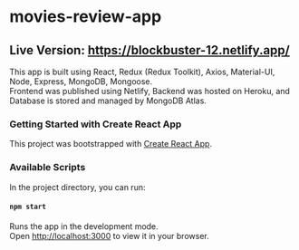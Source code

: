 # movies-review-app

## **Live Version**: https://blockbuster-12.netlify.app/ 
This app is built using React, Redux (Redux Toolkit), Axios, Material-UI, Node, Express, MongoDB, Mongoose.  
Frontend was published using Netlify, Backend was hosted on Heroku, and Database is stored and managed by MongoDB Atlas.  

### Getting Started with Create React App
This project was bootstrapped with [Create React App](https://github.com/facebook/create-react-app).

### Available Scripts
In the project directory, you can run:
#### `npm start`

Runs the app in the development mode.\
Open [http://localhost:3000](http://localhost:3000) to view it in your browser.
